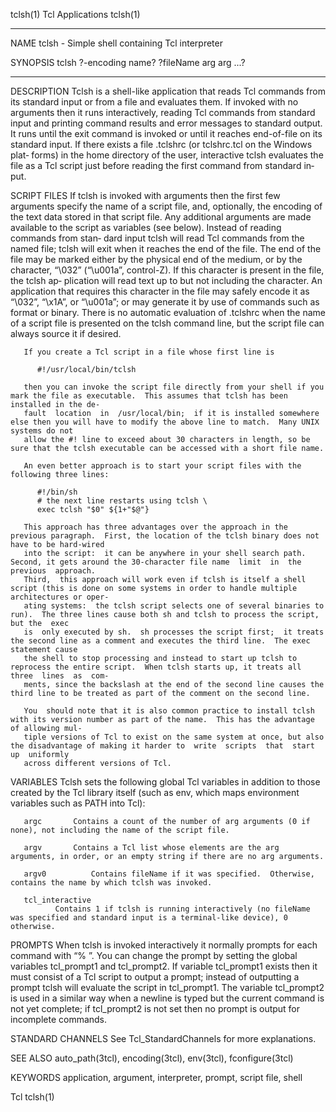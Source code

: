 tclsh(1)							       Tcl Applications								      tclsh(1)

______________________________________________________________________________________________________________________________________________________________

NAME
       tclsh - Simple shell containing Tcl interpreter

SYNOPSIS
       tclsh ?-encoding name? ?fileName arg arg ...?
______________________________________________________________________________________________________________________________________________________________

DESCRIPTION
       Tclsh is a shell-like application that reads Tcl commands from its standard input or from a file and evaluates them.  If invoked with no arguments then
       it  runs interactively, reading Tcl commands from standard input and printing command results and error messages to standard output.  It runs until the
       exit command is invoked or until it reaches end-of-file on its standard input.  If there exists a file .tclshrc (or tclshrc.tcl on  the	Windows	 plat‐
       forms)  in the home directory of the user, interactive tclsh evaluates the file as a Tcl script just before reading the first command from standard in‐
       put.

SCRIPT FILES
       If tclsh is invoked with arguments then the first few arguments specify the name of a script file, and, optionally,  the	 encoding  of  the  text  data
       stored in that script file. Any additional arguments are made available to the script as variables (see below).	Instead of reading commands from stan‐
       dard  input  tclsh will read Tcl commands from the named file;  tclsh will exit when it reaches the end of the file.  The end of the file may be marked
       either by the physical end of the medium, or by the character, “\032” (“\u001a”, control-Z).  If this character is present in the file, the  tclsh  ap‐
       plication  will	read  text  up	to  but	 not including the character.  An application that requires this character in the file may safely encode it as
       “\032”, “\x1A”, or “\u001a”; or may generate it by use of commands such as format or binary.  There is no automatic evaluation  of  .tclshrc  when  the
       name of a script file is presented on the tclsh command line, but the script file can always source it if desired.

       If you create a Tcl script in a file whose first line is

	      #!/usr/local/bin/tclsh

       then you can invoke the script file directly from your shell if you mark the file as executable.	 This assumes that tclsh has been installed in the de‐
       fault  location	in  /usr/local/bin;  if it is installed somewhere else then you will have to modify the above line to match.  Many UNIX systems do not
       allow the #! line to exceed about 30 characters in length, so be sure that the tclsh executable can be accessed with a short file name.

       An even better approach is to start your script files with the following three lines:

	      #!/bin/sh
	      # the next line restarts using tclsh \
	      exec tclsh "$0" ${1+"$@"}

       This approach has three advantages over the approach in the previous paragraph.	First, the location of the tclsh binary does not have to be hard-wired
       into the script:	 it can be anywhere in your shell search path.	Second, it gets around the 30-character file name  limit  in  the  previous  approach.
       Third,  this approach will work even if tclsh is itself a shell script (this is done on some systems in order to handle multiple architectures or oper‐
       ating systems:  the tclsh script selects one of several binaries to run).  The three lines cause both sh and tclsh to process the script, but the  exec
       is  only executed by sh.	 sh processes the script first;	 it treats the second line as a comment and executes the third line.  The exec statement cause
       the shell to stop processing and instead to start up tclsh to reprocess the entire script.  When tclsh starts up, it treats all	three  lines  as  com‐
       ments, since the backslash at the end of the second line causes the third line to be treated as part of the comment on the second line.

       You  should note that it is also common practice to install tclsh with its version number as part of the name.  This has the advantage of allowing mul‐
       tiple versions of Tcl to exist on the same system at once, but also the disadvantage of making it harder to  write  scripts  that  start	 up  uniformly
       across different versions of Tcl.

VARIABLES
       Tclsh  sets  the	 following  global Tcl variables in addition to those created by the Tcl library itself (such as env, which maps environment variables
       such as PATH into Tcl):

       argc	      Contains a count of the number of arg arguments (0 if none), not including the name of the script file.

       argv	      Contains a Tcl list whose elements are the arg arguments, in order, or an empty string if there are no arg arguments.

       argv0	      Contains fileName if it was specified.  Otherwise, contains the name by which tclsh was invoked.

       tcl_interactive
		      Contains 1 if tclsh is running interactively (no fileName was specified and standard input is a terminal-like device), 0 otherwise.

PROMPTS
       When tclsh is invoked interactively it normally prompts for each command with “% ”.  You	 can  change  the  prompt  by  setting	the  global  variables
       tcl_prompt1  and	 tcl_prompt2.  If variable tcl_prompt1 exists then it must consist of a Tcl script to output a prompt;	instead of outputting a prompt
       tclsh will evaluate the script in tcl_prompt1.  The variable tcl_prompt2 is used in a similar way when a newline is typed but the  current  command  is
       not yet complete; if tcl_prompt2 is not set then no prompt is output for incomplete commands.

STANDARD CHANNELS
       See Tcl_StandardChannels for more explanations.

SEE ALSO
       auto_path(3tcl), encoding(3tcl), env(3tcl), fconfigure(3tcl)

KEYWORDS
       application, argument, interpreter, prompt, script file, shell

Tcl																		      tclsh(1)
